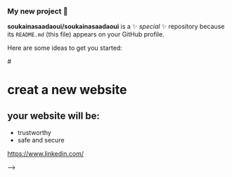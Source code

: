### My new project :trident:


**soukainasaadaoui/soukainasaadaoui** is a ✨ _special_ ✨ repository because its `README.md` (this file) appears on your GitHub profile.

Here are some ideas to get you started:

#<h1> creat a new website
## <h2> your website will be:
* trustworthy 
* safe and secure
 
 https://www.linkedin.com/ 

-->
